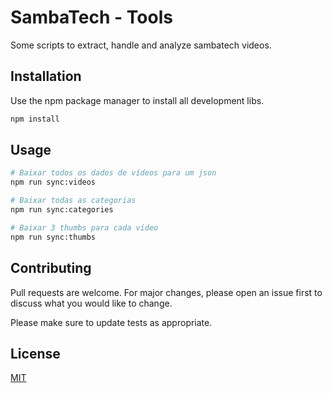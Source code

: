 # SambaTech - Tools

Some scripts to extract, handle and analyze sambatech videos.

## Installation

Use the npm package manager to install all development libs.

```bash
npm install
```

## Usage

```bash
# Baixar todos os dados de vídeos para um json
npm run sync:videos

# Baixar todas as categorias
npm run sync:categories

# Baixar 3 thumbs para cada vídeo
npm run sync:thumbs
```

## Contributing
Pull requests are welcome. For major changes, please open an issue first to discuss what you would like to change.

Please make sure to update tests as appropriate.

## License
[MIT](https://choosealicense.com/licenses/mit/)